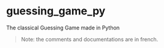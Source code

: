# guessing_game_py
The classical Guessing Game made in Python
> Note: the comments and documentations are in french.
